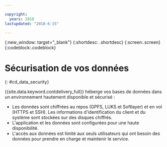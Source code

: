 ```yaml
---

copyright:
  years: 2018
lastupdated: "2018-6-15"

---
```


{:new_window: target="_blank"}
{:shortdesc: .shortdesc}
{:screen:.screen}
{:codeblock:.codeblock}


# Sécurisation de vos données    
{: #cd_data_security}  

{{site.data.keyword.contdelivery_full}} héberge vos bases de données dans un environnement hautement disponible et sécurisé :
   * Les données sont chiffrées au repos (GPFS, LUKS et Softlayer) et en vol (HTTPS et SSH). Les informations d'identification du client et du système sont stockées sur des disques chiffrés. 
   * L'application et les données sont configurées pour une haute disponibilité. 
   * L'accès aux données est limité aux seuls utilisateurs qui ont besoin des données pour prendre en charge et maintenir le service. 
